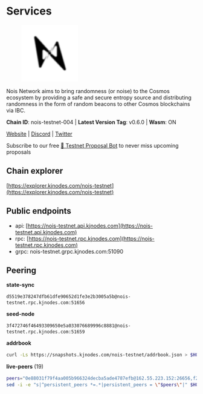 # Services

<figure><img src="https://raw.githubusercontent.com/kj89/cosmos-images/main/logos/nois.png" width="150" alt=""><figcaption></figcaption></figure>

Nois Network aims to bring randomness (or noise)  to the Cosmos ecosystem by providing a safe and  secure entropy source and distributing randomness  in the form of random beacons to other Cosmos blockchains via IBC.

**Chain ID**: nois-testnet-004 | **Latest Version Tag**: v0.6.0 | **Wasm**: ON

[Website](https://nois.network) | [Discord](https://discord.gg/dHdpwtEb6F) | [Twitter](https://twitter.com/NoisNetwork)



Subscribe to our free [🤖 Testnet Proposal Bot](https://t.me/kjnodes_testnet_proposal_bot) to never miss upcoming proposals


## Chain explorer
[https://explorer.kjnodes.com/nois-testnet](https://explorer.kjnodes.com/nois-testnet)

## Public endpoints

* api: [https://nois-testnet.api.kjnodes.com](https://nois-testnet.api.kjnodes.com)
* rpc: [https://nois-testnet.rpc.kjnodes.com](https://nois-testnet.rpc.kjnodes.com)
* grpc: nois-testnet.grpc.kjnodes.com:51090

## Peering

**state-sync**

```text
d5519e378247dfb61dfe90652d1fe3e2b3005a5b@nois-testnet.rpc.kjnodes.com:51656
```

**seed-node**

```text
3f472746f46493309650e5a033076689996c8881@nois-testnet.rpc.kjnodes.com:51659
```

**addrbook**
```bash
curl -Ls https://snapshots.kjnodes.com/nois-testnet/addrbook.json > $HOME/.noisd/config/addrbook.json
```

**live-peers** (19)
```bash
peers="0e88031f79f4aa005b966324decba5ade4787efb@162.55.223.152:26656,f2315b5ce33cb2d2e0e4098dbf593b23710e995f@38.242.221.64:30656,a87dc8b4e827a05fe5c46aea54999120c8252587@162.19.237.81:26656,7e5f4bb8c1c0045874aea8bd0a29eb50ad4b2aad@185.196.21.43:26656,3df817ffc01f7cbf360620f8fe3ba2a3de925d58@212.23.222.109:26456,f4ed6f6bdf086cbaab9bed20e4dfc1daf326e4fc@89.117.50.54:26656,91f2416b553b819b904c7e2b7823af3a7885e4d2@65.108.158.51:26656,2fd09098fe74fb45d1fe1d5aca190df6c9eeefd1@65.108.75.32:26656,e2c0a70930d3df0ea6b274ae73b4982b96492de4@65.108.233.109:17356,d5519e378247dfb61dfe90652d1fe3e2b3005a5b@65.109.68.190:51656,7b94b17a9eb14e1e263c20e4f395a4b0f0bc1978@192.95.30.128:26656,30bf62128e21bd7b4e375a43654d04a69a2e06a4@65.21.104.61:26656,7bf392b33faa03a68c83c933623c84cdfbcb5a0e@178.63.8.245:60656,72cd4222818d25da5206092c3efc2c0dd0ec34fe@161.97.96.91:36656,d82bc6935b0bcc2f44c29775176b422bbe737c9e@85.114.142.151:26656,85c6416dbac30808521ccfc31a59047238cd8fe3@65.109.112.20:11104,f9179f009a0351a51cde673929f751cc0ca4dfc3@95.217.2.24:26656,82d0a05b0a7cd5941395d5eb08b7616b93451ecd@65.108.85.61:36656,1a1086d1c1c671b1e3e3e189c495318594f3a0a3@144.76.30.36:15648"
sed -i -e "s|^persistent_peers *=.*|persistent_peers = \"$peers\"|" $HOME/.noisd/config/config.toml
```
